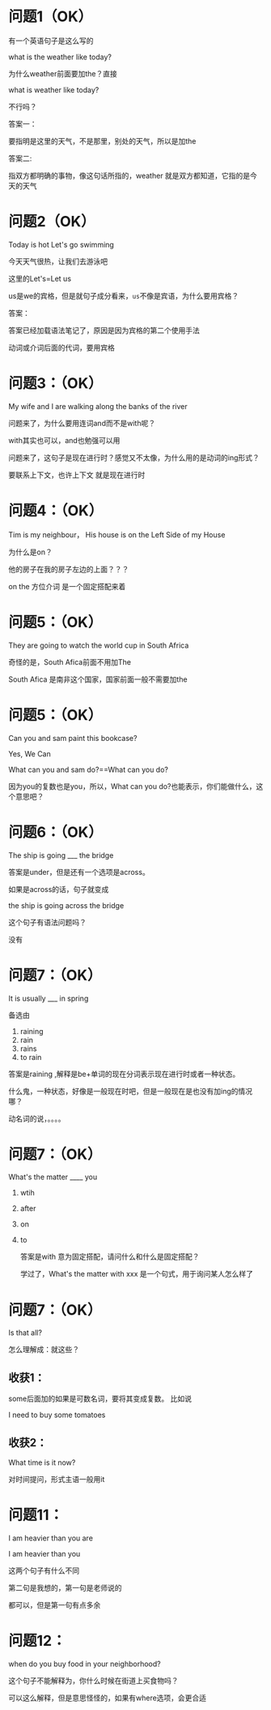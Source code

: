 # 问题1（OK）

有一个英语句子是这么写的

what is the weather like today?

为什么weather前面要加the？直接

what is  weather like today?

不行吗？

答案一：

要指明是这里的天气，不是那里，别处的天气，所以是加the

答案二:

指双方都明确的事物，像这句话所指的，weather 就是双方都知道，它指的是今天的天气

# 问题2（OK）

Today is hot Let's go swimming 

今天天气很热，让我们去游泳吧

这里的Let's=Let us 

us是we的宾格，但是就句子成分看来，`us`不像是宾语，为什么要用宾格？

答案：

答案已经加载语法笔记了，原因是因为宾格的第二个使用手法

动词或介词后面的代词，要用宾格

# 问题3：（OK）

My wife and I are walking along the banks of the river

问题来了，为什么要用连词and而不是with呢？

with其实也可以，and也勉强可以用

问题来了，这句子是现在进行时？感觉又不太像，为什么用的是动词的ing形式？

要联系上下文，也许上下文 就是现在进行时

# 问题4：（OK）

Tim is my neighbour， His house is  on the Left Side of my House

为什么是on？

他的房子在我的房子左边的上面？？？

on the 方位介词 是一个固定搭配来着

# 问题5：（OK）

They are going to watch the world cup in South Africa

奇怪的是，South Afica前面不用加The

South Afica 是南非这个国家，国家前面一般不需要加the

# 问题5：（OK）

Can you and sam paint this bookcase?

Yes, We Can

What can you and sam do?==What can you do?

因为you的复数也是you，所以，What can you do?也能表示，你们能做什么，这个意思吧？

# 问题6：（OK）

The ship is going ___  the bridge

答案是under，但是还有一个选项是across。

如果是across的话，句子就变成

the ship is going across the bridge

这个句子有语法问题吗？

没有

# 问题7：（OK）

It is usually ___ in spring

备选由

1. raining
2. rain
3. rains
4. to rain

答案是raining ,解释是be+单词的现在分词表示现在进行时或者一种状态。

什么鬼，一种状态，好像是一般现在时吧，但是一般现在是也没有加ing的情况哪？

动名词的说，。。。。

# 问题7：（OK）

What's the matter ____ you

1. wtih

2. after

3. on

4. to

   答案是with 意为固定搭配，请问什么和什么是固定搭配？
   
   学过了，What's the matter with  xxx 是一个句式，用于询问某人怎么样了

# 问题7：（OK）

Is that all?

怎么理解成：就这些？



## 收获1：

some后面加的如果是可数名词，要将其变成复数。
比如说

I need to buy  some tomatoes

## 收获2：

What time is it now?

对时间提问，形式主语一般用it

# 问题11：

I am heavier than you are

I am heavier than you 

这两个句子有什么不同

第二句是我想的，第一句是老师说的

都可以，但是第一句有点多余



#  问题12：

when do you buy food in your neighborhood?

这个句子不能解释为，你什么时候在街道上买食物吗？

可以这么解释，但是意思怪怪的，如果有where选项，会更合适
